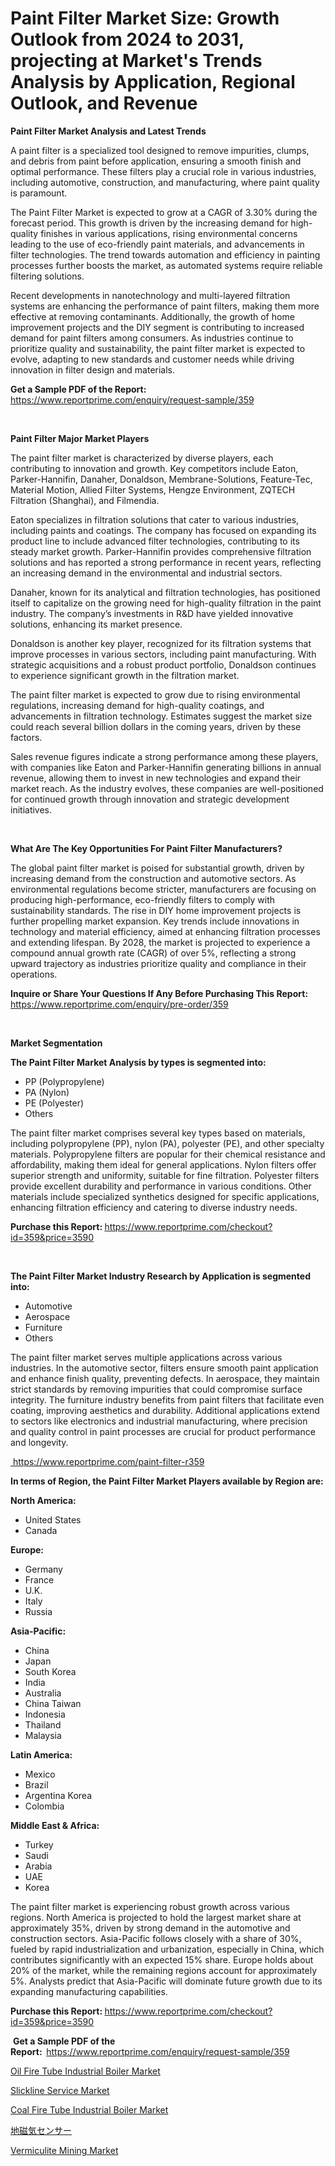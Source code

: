 <p><h1>Paint Filter Market Size: Growth Outlook from 2024 to 2031, projecting at Market's Trends Analysis by Application, Regional Outlook, and Revenue</h1></p><p><strong>Paint Filter Market Analysis and Latest Trends</strong></p>
<p><p>A paint filter is a specialized tool designed to remove impurities, clumps, and debris from paint before application, ensuring a smooth finish and optimal performance. These filters play a crucial role in various industries, including automotive, construction, and manufacturing, where paint quality is paramount. </p><p>The Paint Filter Market is expected to grow at a CAGR of 3.30% during the forecast period. This growth is driven by the increasing demand for high-quality finishes in various applications, rising environmental concerns leading to the use of eco-friendly paint materials, and advancements in filter technologies. The trend towards automation and efficiency in painting processes further boosts the market, as automated systems require reliable filtering solutions.</p><p>Recent developments in nanotechnology and multi-layered filtration systems are enhancing the performance of paint filters, making them more effective at removing contaminants. Additionally, the growth of home improvement projects and the DIY segment is contributing to increased demand for paint filters among consumers. As industries continue to prioritize quality and sustainability, the paint filter market is expected to evolve, adapting to new standards and customer needs while driving innovation in filter design and materials.</p></p>
<p><strong>Get a Sample PDF of the Report:&nbsp;</strong> <a href="https://www.reportprime.com/enquiry/request-sample/359">https://www.reportprime.com/enquiry/request-sample/359</a></p>
<p>&nbsp;</p>
<p><strong>Paint Filter Major Market Players</strong></p>
<p><p>The paint filter market is characterized by diverse players, each contributing to innovation and growth. Key competitors include Eaton, Parker-Hannifin, Danaher, Donaldson, Membrane-Solutions, Feature-Tec, Material Motion, Allied Filter Systems, Hengze Environment, ZQTECH Filtration (Shanghai), and Filmendia.</p><p>Eaton specializes in filtration solutions that cater to various industries, including paints and coatings. The company has focused on expanding its product line to include advanced filter technologies, contributing to its steady market growth. Parker-Hannifin provides comprehensive filtration solutions and has reported a strong performance in recent years, reflecting an increasing demand in the environmental and industrial sectors.</p><p>Danaher, known for its analytical and filtration technologies, has positioned itself to capitalize on the growing need for high-quality filtration in the paint industry. The company’s investments in R&D have yielded innovative solutions, enhancing its market presence.</p><p>Donaldson is another key player, recognized for its filtration systems that improve processes in various sectors, including paint manufacturing. With strategic acquisitions and a robust product portfolio, Donaldson continues to experience significant growth in the filtration market.</p><p>The paint filter market is expected to grow due to rising environmental regulations, increasing demand for high-quality coatings, and advancements in filtration technology. Estimates suggest the market size could reach several billion dollars in the coming years, driven by these factors.</p><p>Sales revenue figures indicate a strong performance among these players, with companies like Eaton and Parker-Hannifin generating billions in annual revenue, allowing them to invest in new technologies and expand their market reach. As the industry evolves, these companies are well-positioned for continued growth through innovation and strategic development initiatives.</p></p>
<p>&nbsp;</p>
<p><strong>What Are The Key Opportunities For Paint Filter Manufacturers?</strong></p>
<p><p>The global paint filter market is poised for substantial growth, driven by increasing demand from the construction and automotive sectors. As environmental regulations become stricter, manufacturers are focusing on producing high-performance, eco-friendly filters to comply with sustainability standards. The rise in DIY home improvement projects is further propelling market expansion. Key trends include innovations in technology and material efficiency, aimed at enhancing filtration processes and extending lifespan. By 2028, the market is projected to experience a compound annual growth rate (CAGR) of over 5%, reflecting a strong upward trajectory as industries prioritize quality and compliance in their operations.</p></p>
<p><strong>Inquire or Share Your Questions If Any Before Purchasing This Report:</strong> <a href="https://www.reportprime.com/enquiry/pre-order/359">https://www.reportprime.com/enquiry/pre-order/359</a></p>
<p>&nbsp;</p>
<p><strong>Market Segmentation</strong></p>
<p><strong>The Paint Filter Market Analysis by types is segmented into:</strong></p>
<p><ul><li>PP (Polypropylene)</li><li>PA (Nylon)</li><li>PE (Polyester)</li><li>Others</li></ul></p>
<p><p>The paint filter market comprises several key types based on materials, including polypropylene (PP), nylon (PA), polyester (PE), and other specialty materials. Polypropylene filters are popular for their chemical resistance and affordability, making them ideal for general applications. Nylon filters offer superior strength and uniformity, suitable for fine filtration. Polyester filters provide excellent durability and performance in various conditions. Other materials include specialized synthetics designed for specific applications, enhancing filtration efficiency and catering to diverse industry needs.</p></p>
<p><strong>Purchase this Report:&nbsp;</strong><a href="https://www.reportprime.com/checkout?id=359&price=3590">https://www.reportprime.com/checkout?id=359&price=3590</a></p>
<p>&nbsp;</p>
<p><strong>The Paint Filter Market Industry Research by Application is segmented into:</strong></p>
<p><ul><li>Automotive</li><li>Aerospace</li><li>Furniture</li><li>Others</li></ul></p>
<p><p>The paint filter market serves multiple applications across various industries. In the automotive sector, filters ensure smooth paint application and enhance finish quality, preventing defects. In aerospace, they maintain strict standards by removing impurities that could compromise surface integrity. The furniture industry benefits from paint filters that facilitate even coating, improving aesthetics and durability. Additional applications extend to sectors like electronics and industrial manufacturing, where precision and quality control in paint processes are crucial for product performance and longevity.</p></p>
<p><a href="https://www.reportprime.com/paint-filter-r359">&nbsp;https://www.reportprime.com/paint-filter-r359</a></p>
<p><strong>In terms of Region, the Paint Filter Market Players available by Region are:</strong></p>
<p>
    <p> <strong> North America: </strong>
        <ul>
            <li>United States</li>
            <li>Canada</li>
        </ul>
        </p> 
    <p> <strong> Europe: </strong>
        <ul>
            <li>Germany</li>
            <li>France</li>
            <li>U.K.</li>
            <li>Italy</li>
            <li>Russia</li>
        </ul>
        </p> 
    <p> <strong> Asia-Pacific: </strong>
        <ul>
            <li>China</li>
            <li>Japan</li>
            <li>South Korea</li>
            <li>India</li>
            <li>Australia</li>
            <li>China Taiwan</li>
            <li>Indonesia</li>
            <li>Thailand</li>
            <li>Malaysia</li>
        </ul>
        </p> 
    <p> <strong> Latin America: </strong>
        <ul>
            <li>Mexico</li>
            <li>Brazil</li>
            <li>Argentina Korea</li>
            <li>Colombia</li>
        </ul>
        </p> 
    <p> <strong> Middle East & Africa: </strong>
        <ul>
            <li>Turkey</li>
            <li>Saudi</li>
            <li>Arabia</li>
            <li>UAE</li>
            <li>Korea</li>
        </ul>
    </p>
    </p>
<p><p>The paint filter market is experiencing robust growth across various regions. North America is projected to hold the largest market share at approximately 35%, driven by strong demand in the automotive and construction sectors. Asia-Pacific follows closely with a share of 30%, fueled by rapid industrialization and urbanization, especially in China, which contributes significantly with an expected 15% share. Europe holds about 20% of the market, while the remaining regions account for approximately 5%. Analysts predict that Asia-Pacific will dominate future growth due to its expanding manufacturing capabilities.</p></p>
<p><strong>Purchase this Report: </strong><a href="https://www.reportprime.com/checkout?id=359&price=3590">https://www.reportprime.com/checkout?id=359&price=3590</a></p>
<p>&nbsp;<strong>Get a Sample PDF of the Report:&nbsp;&nbsp;</strong><a href="https://www.reportprime.com/enquiry/request-sample/359">https://www.reportprime.com/enquiry/request-sample/359</a></p>
<p><strong></strong></p>
<p><p><a href="https://issuu.com/reportprime-2/docs/oil-fire-tube-industrial-boiler-mar_2b5765ca870086">Oil Fire Tube Industrial Boiler Market</a></p><p><a href="https://medium.com/@adam.churchill89678/slickline-service-market-trends-and-strategic-market-insights-2024-2031-5c332dc2d06e">Slickline Service Market</a></p><p><a href="https://issuu.com/reportprime-2/docs/coal-fire-tube-industrial-boiler-ma_c37bd09fd6facc">Coal Fire Tube Industrial Boiler Market</a></p><p><a href="https://medium.com/@coleensxrkkn/%E5%9C%B0%E7%A3%81%E6%B0%97%E3%82%BB%E3%83%B3%E3%82%B5%E3%83%BC%E5%B8%82%E5%A0%B4-2024%E5%B9%B4%E3%81%8B%E3%82%892031%E5%B9%B4%E3%81%AE%E4%B8%96%E7%95%8C%E5%B8%82%E5%A0%B4%E5%8B%95%E5%90%91%E3%81%A8%E8%B2%A9%E5%A3%B2%E3%83%88%E3%83%AC%E3%83%B3%E3%83%89-00513a716fae">地磁気センサー</a></p><p><a href="https://medium.com/@tracey.gray97887/vermiculite-mining-market-outlook-complete-industry-analysis-2024-to-2031-6566f20b3d02">Vermiculite Mining Market</a></p></p>